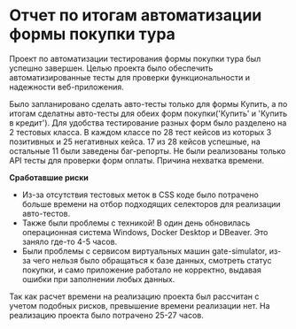 # Отчет по итогам автоматизации формы покупки тура

Проект по автоматизации тестирования формы покупки тура был успешно завершен. Целью проекта было обеспечить автоматизированные тесты для проверки функциональности и надежности веб-приложения.

Было запланировано сделать авто-тесты только для формы Купить, а по итогам сделатны авто-тесты для обеих форм покупки('Купить' и 'Купить в кредит'). Для удобства тестирование разных форм было разделено на 2 тестовых класса. В каждом классе по 28 тест кейсов из которых 3 позитивных и 25 негативных кейса. 17 из 28 кейсов успешные, на остальные 11 были заведены баг-репорты. Не были реализованы только API тесты для проверки форм оплаты. Причина нехватка времени.

**Сработавшие риски**

* Из-за отсутствия тестовых меток в CSS коде было потрачено больше времени на отбор подходящих селекторов для реализации авто-тестов. 
* Также были проблемы с техникой! В один день обновилась операционная система Windows, Docker Desktop и DBeaver. Это заняло где-то 4-5 часов. 
* Были проблемы с сервисом виртуальных машин gate-simulator, из-за чего нельзя было обращаться к базе данных, смотреть статус покупки, и само приложение работало не корректно, выдавая ошибки при заполнении любых данных.

Так как расчет времени на реализацию проекта был рассчитан с учетом подобных рисков, превышение времени реализации нет. На реализацию проекта было потрачено 25-27 часов.   

